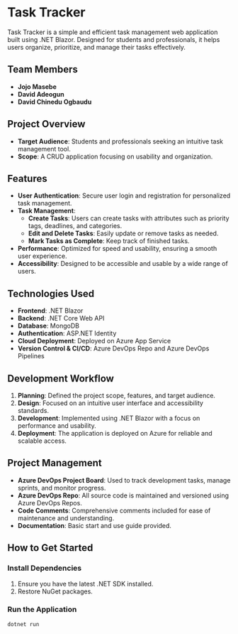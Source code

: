 # Task Tracker
 
Task Tracker is a simple and efficient task management web application built using .NET Blazor. Designed for students and professionals, it helps users organize, prioritize, and manage their tasks effectively.
 
## Team Members
- **Jojo Masebe**
- **David Adeogun**
- **David Chinedu Ogbaudu**
 
## Project Overview
 
- **Target Audience**: Students and professionals seeking an intuitive task management tool.
- **Scope**: A CRUD application focusing on usability and organization.
 
## Features
 
- **User Authentication**: Secure user login and registration for personalized task management.
- **Task Management**:
  - **Create Tasks**: Users can create tasks with attributes such as priority tags, deadlines, and categories.
  - **Edit and Delete Tasks**: Easily update or remove tasks as needed.
  - **Mark Tasks as Complete**: Keep track of finished tasks.
- **Performance**: Optimized for speed and usability, ensuring a smooth user experience.
- **Accessibility**: Designed to be accessible and usable by a wide range of users.
 
## Technologies Used
 
- **Frontend**: .NET Blazor
- **Backend**: .NET Core Web API
- **Database**: MongoDB
- **Authentication**: ASP.NET Identity
- **Cloud Deployment**: Deployed on Azure App Service
- **Version Control & CI/CD**: Azure DevOps Repo and Azure DevOps Pipelines
 
## Development Workflow
 
1. **Planning**: Defined the project scope, features, and target audience.
2. **Design**: Focused on an intuitive user interface and accessibility standards.
3. **Development**: Implemented using .NET Blazor with a focus on performance and usability.
4. **Deployment**: The application is deployed on Azure for reliable and scalable access.
 
## Project Management
 
- **Azure DevOps Project Board**: Used to track development tasks, manage sprints, and monitor progress.
- **Azure DevOps Repo**: All source code is maintained and versioned using Azure DevOps Repos.
- **Code Comments**: Comprehensive comments included for ease of maintenance and understanding.
- **Documentation**: Basic start and use guide provided.
 
## How to Get Started
 
### Install Dependencies
1. Ensure you have the latest .NET SDK installed.
2. Restore NuGet packages.
 
### Run the Application
```bash
dotnet run


